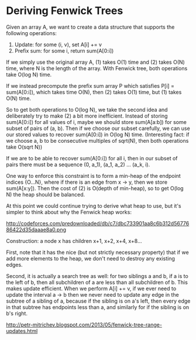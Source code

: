 # Deriving Fenwick Trees

Given an array A, we want to create a data structure that supports the following operations:

1. Update: for some (i, v), set A[i] += v
2. Prefix sum: for some i, return sum(A[0:i])

If we simply use the original array A, (1) takes O(1) time and (2) takes O(N) time, where N is the length of the array. With Fenwick tree, both operations take O(log N) time.

If we instead precompute the prefix sum array P which satisfies P[i] = sum(A[0:i]), which takes time O(N), then (2) takes O(1) time, but (1) takes O(N) time.

So to get both operations to O(log N), we take the second idea and deliberately try to make (2) a bit more inefficient. Instead of storing sum(A[0:i]) for all values of i, maybe we should store sum(A[a:b]) for some subset of pairs of (a, b). Then if we choose our subset carefully, we can use our stored values to recover sum(A[0:i]) in O(log N) time. (Interesting fact: if we choose a, b to be consecutive multiples of sqrt(N), then both operations take O(sqrt N))

If we are to be able to recover sum(A[0:i]) for all i, then in our subset of pairs there must be a sequence (0, a_1), (a_1, a_2) ... (a_k, i).

One way to enforce this constraint is to form a min-heap of the endpoint indices {O...N}, where if there is an edge from x -> y, then we store sum(A[x:y]). Then the cost of (2) is O(depth of min-heap), so to get O(log N) the heap should be balanced.

At this point we could continue trying to derive what heap to use, but it's simpler to think about why the Fenwick heap works:

http://codeforces.com/predownloaded/db/c7/dbc733901aa8c6b312d5677686422d35daaae8a0.png

Construction: a node x has children x+1, x+2, x+4, x+8...

First, note that it has the nice (but not strictly necessary property) that if we add more elements to the heap, we don't need to destroy any existing edges.

Second, it is actually a search tree as well: for two siblings a and b, if a is to the left of b, then all subchildren of a are less than all subchildren of b. This makes update efficient. When we perform A[i] += v, if we ever need to update the interval a -> b then we never need to update any edge in the subtree of a sibling of a, because if the sibling is on a's left, then every edge in that subtree has endpoints less than a, and similarly for if the sibling is on b's right.

http://petr-mitrichev.blogspot.com/2013/05/fenwick-tree-range-updates.html